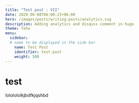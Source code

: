 ```yaml
---
title: "Test post : VII"
date: 2020-06-08T06:00:23+06:00
hero: /images/posts/writing-posts/analytics.svg
description: Adding analytics and disquss comment in hugo 
theme: Toha
menu:
  sidebar:
  # name to be displayed in the side bar
    name: Test Post
    identifier: test-post
    weight: 500
---
```


# test

lololololkjbdfkjqshbd